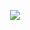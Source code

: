 <p align="center">
  <img src="https://skillicons.dev/icons?i=js,ts,react,nextjs,redux,html,css,scss,tailwind,git,github,vscode,figma,vite,webpack" />
</p>



<!-- notion,npm,replit
**askarbekovDev/askarbekovDev** is a ✨ _special_ ✨ repository because its `README.md` (this file) appears on your GitHub profile.

Here are some ideas to get you started:

- 🔭 I’m currently working on ...
- 🌱 I’m currently learning ...
- 👯 I’m looking to collaborate on ...
- 🤔 I’m looking for help with ...
- 💬 Ask me about ...
- 📫 How to reach me: ...
- 😄 Pronouns: ...
- ⚡ Fun fact: ...
-->
